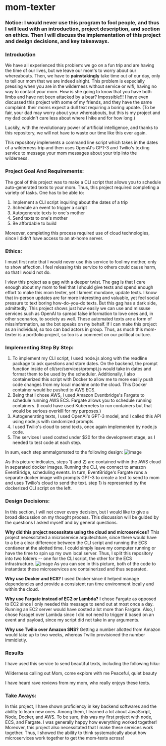 # mom-texter

### Notice: I would never use this program to fool people, and thus I will lead with an introduction, project description, and section on ethics. Then I will discuss the implementation of this project and design decisions, and key takeaways.

### Introduction
We have all experienced this problem: we go on a fun trip and are having the time of our lives, but we leave our mom's to worry about our whereabouts. Then, we have to **painstakingly** take time out of our day, only to tell our mom that we are indeed alright. This problem is especially pressing when you are in the wilderness without service or wifi, having no way to contact your mom. How is she going to know that you have both limbs and have not been attacked by a bear? Impossible!!! I have even discussed this project with some of my friends, and they have the same complaint: their moms expect a dull text requiring a boring update. (To be fair, your dad may worry about your whereabouts, but this is my project and my dad couldn't care less about where I hike and for how long.)

Luckily, with the revolutionary power of artificial intelligence, and thanks to this repository, we will not have to waste our time like this ever again. 

This repository implements a command line script which takes in the dates of a wilderness trip and then uses OpenAI's GPT-3 and Twilio's texting service to message your mom messages about your trip into the wilderness. 

### Project Goal And Requirements:
The goal of this project was to make a CLI script that allows you to schedule auto-generated texts to your mom. Thus, this project required completing a variety of tasks. One has to be able to:

1) Implement a CLI script inquiring about the dates of a trip
2) Schedule an event to trigger a script
3) Autogenerate texts to one's mother
4) Send texts to one's mother
5) Be affordable to build

Moreover, completing this process required use of cloud technologies, since I didn't have access to an at-home server. 

### Ethics: 
I must first note that I would never use this service to fool my mother, only to show affection. I feel releasing this service to others could cause harm, so that I would not do. 

I view this project as a gag with a deeper twist. The gag is that I care enough about my mom to feel that I should give texts and spend enough effort to make this mom texter, yet I lament mundane, update texts. I know that in-person updates are far more interesting and valuable, yet feel social pressure to text boring how-do-you-do texts. But this gag has a dark side, admittedly. This project shows just how easily we can use and missuse services such as OpenAI to spread false information to love ones and, in other scenarios, to society as well. These automated texts are a form of missinformation, as the bot speaks on my behalf. If I can make this project as an individual, so too can bad actors in group. Thus, as much this mom-texter is a portfolio project, so too is a comment on our political culture.

### Implementing Step By Step:
1) To implement my CLI script, I used node.js along with the readline package to ask questions and store dates. On the backend, the prompt function inside of cli/src/services/prompt.js would take in dates and format them to be used by the scheduler. Additionally, I also containerized this script with Docker to allow me to more easily push code changes from my local machine onto the cloud. This Docker container would be pushed to AWS ECS. 
2) Being that I chose AWS, I used Amazon Eventbridge's Fargate to schedule running AWS ECS. Fargate allows you to schedule running containers. (I could have used Kubernetes to run containers but that would be serious overkill for my purposes.) 
3) Autogenerating texts, I used OpenAI's GPT-3 model, and I called this API using node.js with randomized prompts.
4) I used Twilio's cloud to send texts, once again implemented by node.js code.
5) The services I used costed under $20 for the development stage, as I needed to test code at each step. 

In sum, each step ammalgomated to the following design:
![image](https://github.com/hockeyiscool19/mom-texter/assets/65208198/65318104-6d91-4cb0-af24-1e1f7f0149f0)

As this picture indicates, steps 1) and 2) are contained within the AWS cloud in separated docker images. Running the CLI, we connect to amazon EventBridge, scheduling events. In turn, EventBridge's Fargate runs a separate docker image with prompts GPT-3 to create a text to send to mom and uses Twilio's cloud to send the text. 
step 1) is represented by the dockerized CLI script on the left. 

### Design Decisions:
In this section, I will not cover every decision, but I would like to give a broad discussion on my thought process. This discussion will be guided by the questions I asked myself and by general questions. 

**Why did this project necessitate using the cloud and microservices?**
This project necessitated a microservice arquitechture, since there would have to a be a clear difference between the CLI script and running the ECS contianer at the alotted time. I could simply leave my computer running or have the time to spin up my own local server. Thus, I split this repository into two folders -- one for the CLI script, the other for the ECS infrastructure. 
![image](https://github.com/hockeyiscool19/mom-texter/assets/65208198/3ba07916-9d13-46ed-8ce4-7f032e73eed6)
As you can see in this picture, both of the code to instantiate these microservices are containerized and thus separated. 

**Why use Docker and ECS?**
I used Docker since it helped manage dependencies and provide a consistent run time environment locally and within the cloud. 

**Why use Fargate instead of EC2 or Lambda?**
I chose Fargate as opposed to EC2 since I only needed this message to send out at most once a day. Running an EC2 server would have costed a lot more than Fargate. Also, I chose Faraget over Lambda since I did not need to trigger it based on an event and payload, since my script did not take in any arguments.

**Why use Twilio over Amazon SNS?**
Getting a number allotted from Amazon would take up to two weeks, whereas Twilio provisioned the number immidietly. 

### Results
I have used this service to send beautiful texts, including the following hiku:

Wilderness calling out
Mom, come explore with me
Peaceful, quiet beauty

I have heard rave reviews from my mom, who really enjoys these texts. 

### Take Aways: 
In this project, I have shown proficiency in key backend softwares and the ability to learn new ones. Among them, I learned a lot about JavaScript, Node, Docker, and AWS. To be sure, this was my first project with node, ECS, and Fargate. I was generally happy how everything worked together! Moreover, this project also necessitated that I make these services work together. Thus, I showed the ability to think systematically about how microservices work together to get the mom-texts across!
